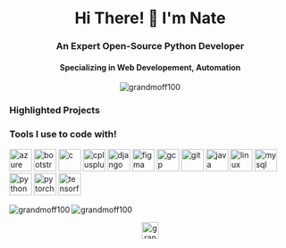 <h1 align="center">Hi There! 👋 I'm Nate</h1>
<h3 align="center">An Expert Open-Source Python Developer</h3>
<h4 align="center"> Specializing in Web Developement, Automation</h1>
<p align="center"> <img src="https://komarev.com/ghpvc/?username=grandmoff100" alt="grandmoff100" /> </p>

### Highlighted Projects

### Tools I use to code with!

<p align="left"><img src="https://www.vectorlogo.zone/logos/microsoft_azure/microsoft_azure-icon.svg" alt="azure" width="40" height="40"/> <img src="https://devicons.github.io/devicon/devicon.git/icons/bootstrap/bootstrap-plain.svg" alt="bootstrap" width="40" height="40"/> <img src="https://devicons.github.io/devicon/devicon.git/icons/c/c-original.svg" alt="c" width="40" height="40"/> <img src="https://devicons.github.io/devicon/devicon.git/icons/cplusplus/cplusplus-original.svg" alt="cplusplus" width="40" height="40"/> <img src="https://devicons.github.io/devicon/devicon.git/icons/django/django-original.svg" alt="django" width="40" height="40"/> <img src="https://www.vectorlogo.zone/logos/figma/figma-icon.svg" alt="figma" width="40" height="40"/> <img src="https://www.vectorlogo.zone/logos/google_cloud/google_cloud-icon.svg" alt="gcp" width="40" height="40"/> <img src="https://www.vectorlogo.zone/logos/git-scm/git-scm-icon.svg" alt="git" width="40" height="40"/> <img src="https://devicons.github.io/devicon/devicon.git/icons/java/java-original-wordmark.svg" alt="java" width="40" height="40"/> <img src="https://devicons.github.io/devicon/devicon.git/icons/linux/linux-original.svg" alt="linux" width="40" height="40"/> <img src="https://devicons.github.io/devicon/devicon.git/icons/mysql/mysql-original-wordmark.svg" alt="mysql" width="40" height="40"/> <img src="https://devicons.github.io/devicon/devicon.git/icons/python/python-original.svg" alt="python" width="40" height="40"/> <img src="https://www.vectorlogo.zone/logos/pytorch/pytorch-icon.svg" alt="pytorch" width="40" height="40"/> <img src="https://www.vectorlogo.zone/logos/tensorflow/tensorflow-icon.svg" alt="tensorflow" width="40" height="40"/></p><img align="left" src="https://github-readme-stats.vercel.app/api/top-langs/?username=grandmoff100&layout=compact&hide=html" alt="grandmoff100" />

<img align="center" src="https://github-readme-stats.vercel.app/api?username=grandmoff100&show_icons=true" alt="grandmoff100" />

<p align="center">
<a href="https://dev.to/grandmoff100" target="blank"><img align="center" src="https://cdn.jsdelivr.net/npm/simple-icons@3.0.1/icons/dev-dot-to.svg" alt="grandmoff100" height="30" width="30" /></a>
</p>
